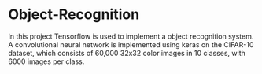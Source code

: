 # Object-Recognition
In this project Tensorflow is used to implement a object recognition system. A convolutional neural network is implemented using keras on the CIFAR-10 dataset, which consists of 60,000 32x32 color images in 10 classes, with 6000 images per class.
